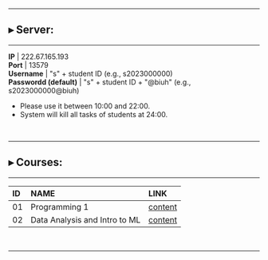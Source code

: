<img src="https://fzhang.bioinfo-lab.com/img/white.png" height="1">

---------------------------------------

## ▸ Server:

---------------------------------------

 **IP**                  | 222.67.165.193                              
 **Port**                | 13579                                        
 **Username**            | "s" + student ID (e.g., s2023000000)         
 **Passwordd (default)** | "s" + student ID + "@biuh" (e.g., s2023000000@biuh) 

* Please use it between 10:00 and 22:00.
* System will kill all tasks of students at 24:00. 


&nbsp;&nbsp;

---------------------------------------

## ▸ Courses:

---------------------------------------

| ID | NAME | LINK |
|:---------|:---------|:---------|
| 01 | Programming 1 | [content](https://github.com/jumphone/Courses/tree/main/c01)|
| 02 | Data Analysis and Intro to ML |  [content](https://github.com/jumphone/Courses/tree/main/c02)|

&nbsp;&nbsp;

---------------------------------------




